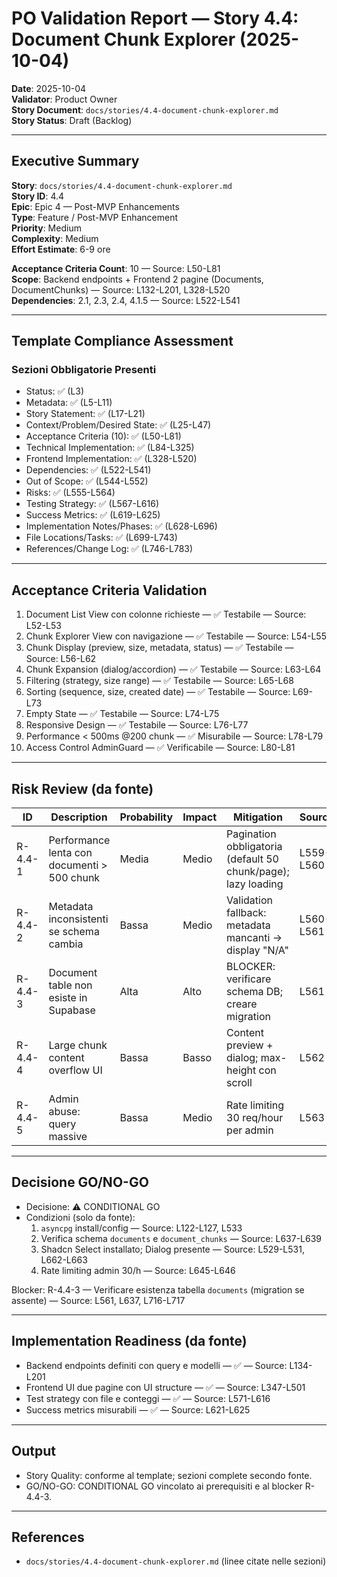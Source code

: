 # PO Validation Report — Story 4.4: Document Chunk Explorer (2025-10-04)

**Date**: 2025-10-04  
**Validator**: Product Owner  
**Story Document**: `docs/stories/4.4-document-chunk-explorer.md`  
**Story Status**: Draft (Backlog)  

---

## Executive Summary

**Story**: `docs/stories/4.4-document-chunk-explorer.md`  
**Story ID**: 4.4  
**Epic**: Epic 4 — Post-MVP Enhancements  
**Type**: Feature / Post-MVP Enhancement  
**Priority**: Medium  
**Complexity**: Medium  
**Effort Estimate**: 6-9 ore  

**Acceptance Criteria Count**: 10 — Source: L50-L81  
**Scope**: Backend endpoints + Frontend 2 pagine (Documents, DocumentChunks) — Source: L132-L201, L328-L520  
**Dependencies**: 2.1, 2.3, 2.4, 4.1.5 — Source: L522-L541  

---

## Template Compliance Assessment

### Sezioni Obbligatorie Presenti
- Status: ✅ (L3)
- Metadata: ✅ (L5-L11)
- Story Statement: ✅ (L17-L21)
- Context/Problem/Desired State: ✅ (L25-L47)
- Acceptance Criteria (10): ✅ (L50-L81)
- Technical Implementation: ✅ (L84-L325)
- Frontend Implementation: ✅ (L328-L520)
- Dependencies: ✅ (L522-L541)
- Out of Scope: ✅ (L544-L552)
- Risks: ✅ (L555-L564)
- Testing Strategy: ✅ (L567-L616)
- Success Metrics: ✅ (L619-L625)
- Implementation Notes/Phases: ✅ (L628-L696)
- File Locations/Tasks: ✅ (L699-L743)
- References/Change Log: ✅ (L746-L783)

---

## Acceptance Criteria Validation

1. Document List View con colonne richieste — ✅ Testabile — Source: L52-L53  
2. Chunk Explorer View con navigazione — ✅ Testabile — Source: L54-L55  
3. Chunk Display (preview, size, metadata, status) — ✅ Testabile — Source: L56-L62  
4. Chunk Expansion (dialog/accordion) — ✅ Testabile — Source: L63-L64  
5. Filtering (strategy, size range) — ✅ Testabile — Source: L65-L68  
6. Sorting (sequence, size, created date) — ✅ Testabile — Source: L69-L73  
7. Empty State — ✅ Testabile — Source: L74-L75  
8. Responsive Design — ✅ Testabile — Source: L76-L77  
9. Performance < 500ms @200 chunk — ✅ Misurabile — Source: L78-L79  
10. Access Control AdminGuard — ✅ Verificabile — Source: L80-L81  

---

## Risk Review (da fonte)
| ID | Description | Probability | Impact | Mitigation | Source |
|----|-------------|-------------|--------|------------|--------|
| R-4.4-1 | Performance lenta con documenti > 500 chunk | Media | Medio | Pagination obbligatoria (default 50 chunk/page); lazy loading | L559-L560 |
| R-4.4-2 | Metadata inconsistenti se schema cambia | Bassa | Medio | Validation fallback: metadata mancanti → display "N/A" | L560-L561 |
| R-4.4-3 | Document table non esiste in Supabase | Alta | Alto | BLOCKER: verificare schema DB; creare migration | L561 |
| R-4.4-4 | Large chunk content overflow UI | Bassa | Basso | Content preview + dialog; max-height con scroll | L562 |
| R-4.4-5 | Admin abuse: query massive | Bassa | Medio | Rate limiting 30 req/hour per admin | L563 |

---

## Decisione GO/NO-GO

- Decisione: ⚠️ CONDITIONAL GO  
- Condizioni (solo da fonte):
  1) `asyncpg` install/config — Source: L122-L127, L533  
  2) Verifica schema `documents` e `document_chunks` — Source: L637-L639  
  3) Shadcn Select installato; Dialog presente — Source: L529-L531, L662-L663  
  4) Rate limiting admin 30/h — Source: L645-L646  

Blocker: R-4.4-3 — Verificare esistenza tabella `documents` (migration se assente) — Source: L561, L637, L716-L717

---

## Implementation Readiness (da fonte)
- Backend endpoints definiti con query e modelli — ✅ — Source: L134-L201  
- Frontend UI due pagine con UI structure — ✅ — Source: L347-L501  
- Test strategy con file e conteggi — ✅ — Source: L571-L616  
- Success metrics misurabili — ✅ — Source: L621-L625  

---

## Output
- Story Quality: conforme al template; sezioni complete secondo fonte.  
- GO/NO-GO: CONDITIONAL GO vincolato ai prerequisiti e al blocker R-4.4-3.  

---

## References
- `docs/stories/4.4-document-chunk-explorer.md` (linee citate nelle sezioni)
